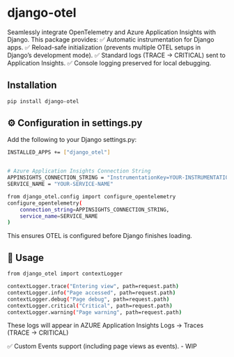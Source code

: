 # django-otel

Seamlessly integrate OpenTelemetry and Azure Application Insights with Django.
This package provides:
✅ Automatic instrumentation for Django apps.
✅ Reload-safe initialization (prevents multiple OTEL setups in Django’s development mode).
✅ Standard logs (TRACE → CRITICAL) sent to Application Insights.
✅ Console logging preserved for local debugging.


## Installation

```bash
pip install django-otel
```

## ⚙️ Configuration in settings.py

Add the following to your Django settings.py:
```bash
INSTALLED_APPS += ["django_otel"]


# Azure Application Insights Connection String
APPINSIGHTS_CONNECTION_STRING = "InstrumentationKey=YOUR-INSTRUMENTATION-KEY"
SERVICE_NAME = "YOUR-SERVICE-NAME"

from django_otel.config import configure_opentelemetry
configure_opentelemetry(
    connection_string=APPINSIGHTS_CONNECTION_STRING,
    service_name=SERVICE_NAME
)
```

This ensures OTEL is configured before Django finishes loading.


## 🧰 Usage
```bash
from django_otel import contextLogger

contextLogger.trace("Entering view", path=request.path)
contextLogger.info("Page accessed", path=request.path)
contextLogger.debug("Page debug", path=request.path)
contextLogger.critical("Critical", path=request.path)
contextLogger.warning("Page warning", path=request.path)
```
These logs will appear in AZURE Application Insights Logs → Traces (TRACE → CRITICAL)


✅ Custom Events support (including page views as events). - WIP